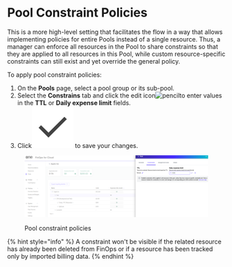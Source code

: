 # Pool Constraint Policies

This is a more high-level setting that facilitates the flow in a way that allows implementing policies for entire Pools instead of a single resource. Thus, a manager can enforce all resources in the Pool to share constraints so that they are applied to all resources in this Pool, while custom resource-specific constraints can still exist and yet override the general policy.

To apply pool constraint policies:

1. On the **Pools** page, select a pool group or its sub-pool.
2. Select the **Constrains** tab and click the edit icon![pencil](https://hystax.com/documentation/optscale/_static/screens/resource_constraints/pencil.png)to enter values in the **TTL** or **Daily expense limit** fields.
3. Click<img src="../../../.gitbook/assets/check.png" alt="pencil" data-size="line"> to save your changes.

<figure><img src="../../../.gitbook/assets/pool_constraint_policies.png" alt=""><figcaption><p>Pool constraint policies</p></figcaption></figure>

{% hint style="info" %}
A constraint won't be visible if the related resource has already been deleted from FinOps or if a resource has been tracked only by imported billing data.
{% endhint %}
